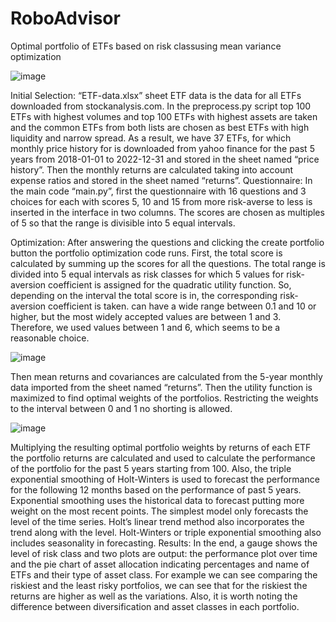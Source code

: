 # RoboAdvisor
Optimal portfolio of ETFs based on risk classusing mean variance optimization

![image](https://github.com/ali-azary/RoboAdvisor/assets/69943289/0b1f554d-e398-4db9-ac37-cfc9a7585aaf)

Initial Selection:
“ETF-data.xlsx” sheet ETF data is the data for all ETFs downloaded from stockanalysis.com.
In the preprocess.py script top 100 ETFs with highest volumes and top 100 ETFs with highest assets are taken and the common ETFs from both lists are chosen as best ETFs with high liquidity and narrow spread. As a result, we have 37 ETFs, for which monthly price history for is downloaded from yahoo finance for the past 5 years from 2018-01-01 to 2022-12-31 and stored in the sheet named “price history”. Then the monthly returns are calculated taking into account expense ratios and stored in the sheet named “returns”.
Questionnaire:
In the main code “main.py”, first the questionnaire with 16 questions and 3 choices for each with scores 5, 10 and 15 from more risk-averse to less is inserted in the interface in two columns. The scores are chosen as multiples of 5 so that the range is divisible into 5 equal intervals.

Optimization:
After answering the questions and clicking the create portfolio button the portfolio optimization code runs. First, the total score is calculated by summing up the scores for all the questions. The total range is divided into 5 equal intervals as risk classes for which 5 values for risk-aversion coefficient   is assigned for the quadratic utility function. So, depending on the interval the total score is in, the corresponding risk-aversion coefficient is taken.   can have a wide range between 0.1 and 10 or higher, but the most widely accepted values are between 1 and 3. Therefore, we used values between 1 and 6, which seems to be a reasonable choice. 
	 
![image](https://github.com/ali-azary/RoboAdvisor/assets/69943289/9df3d273-f28f-47d7-aa04-f1278ad6ec8d)


Then mean returns and covariances are calculated from the 5-year monthly data imported from the sheet named “returns”. Then the utility function is maximized to find optimal weights of the portfolios. Restricting the weights to the interval between 0 and 1 no shorting is allowed. 
	 

![image](https://github.com/ali-azary/RoboAdvisor/assets/69943289/85a94574-d7c5-4267-acd5-a0a2eb3339dd)


Multiplying the resulting optimal portfolio weights by returns of each ETF the portfolio returns are calculated and used to calculate the performance of the portfolio for the past 5 years starting from 100. Also, the triple exponential smoothing of Holt-Winters is used to forecast the performance for the following 12 months based on the performance of past 5 years. Exponential smoothing uses the historical data to forecast putting more weight on the most recent points. The simplest model only forecasts the level of the time series. Holt’s linear trend method also incorporates the trend along with the level. Holt-Winters or triple exponential smoothing also includes seasonality in forecasting.
Results:
In the end, a gauge shows the level of risk class and two plots are output: the performance plot over time and the pie chart of asset allocation indicating percentages and name of ETFs and their type of asset class. For example we can see comparing the riskiest and the least risky portfolios, we can see that for the riskiest the returns are higher as well as the variations. Also, it is worth noting the difference between diversification and asset classes in each portfolio.
 
